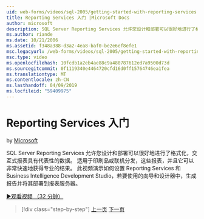 ```yaml
---
uid: web-forms/videos/sql-2005/getting-started-with-reporting-services
title: Reporting Services 入门 |Microsoft Docs
author: microsoft
description: SQL Server Reporting Services 允许您设计和部署可以很好地进行了格式化，交互式报表具有代表性的数据。 适合于打印或 onl...
ms.author: riande
ms.date: 10/21/2006
ms.assetid: f348a388-d3a2-4ea8-baf0-be2e6ef8efe1
msc.legacyurl: /web-forms/videos/sql-2005/getting-started-with-reporting-services
msc.type: video
ms.openlocfilehash: 10fcdb1a2eb4ae88c9a480787612ed7a9500d73d
ms.sourcegitcommit: 0f1119340e4464720cfd16d0ff15764746ea1fea
ms.translationtype: MT
ms.contentlocale: zh-CN
ms.lasthandoff: 04/09/2019
ms.locfileid: "59409975"
---
```

# <a name="getting-started-with-reporting-services"></a>Reporting Services 入门

by [Microsoft](https://github.com/microsoft)

SQL Server Reporting Services 允许您设计和部署可以很好地进行了格式化，交互式报表具有代表性的数据。 适用于印刷品或联机分发，这些报表，并且它可以非常快速地获得专业的结果。 此视频演示如何设置 Reporting Services 和 Business Intelligence Development Studio，若要使用的向导和设计器中，生成报告并将其部署到报表服务器。

[&#9654;观看视频 （32 分钟）](https://channel9.msdn.com/Blogs/ASP-NET-Site-Videos/getting-started-with-reporting-services)

> [!div class="step-by-step"]
> [上一页](using-sql-server-management-studio.md)
> [下一页](building-and-customizing-reports-in-business-intelligence-development-studio.md)
